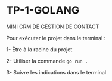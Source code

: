 ﻿# TP-1-GOLANG

MINI CRM DE GESTION DE CONTACT

Pour exécuter le projet dans le terminal :

1- Être à la racine du projet

2- Utiliser la commande `go run .`

3- Suivre les indications dans le terminal
